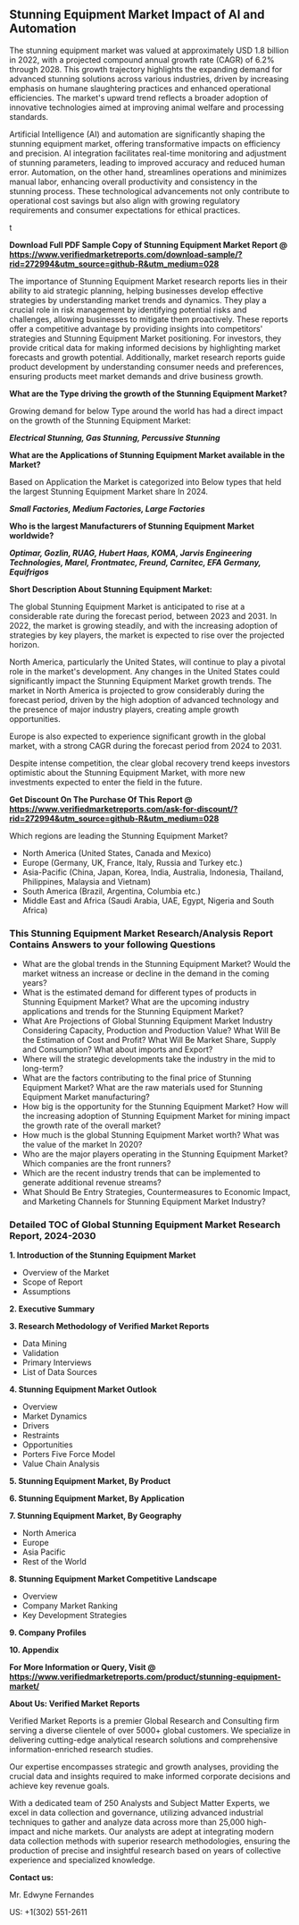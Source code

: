 <h2>Stunning Equipment Market Impact of AI and Automation</h2><p>The stunning equipment market was valued at approximately USD 1.8 billion in 2022, with a projected compound annual growth rate (CAGR) of 6.2% through 2028. This growth trajectory highlights the expanding demand for advanced stunning solutions across various industries, driven by increasing emphasis on humane slaughtering practices and enhanced operational efficiencies. The market's upward trend reflects a broader adoption of innovative technologies aimed at improving animal welfare and processing standards.</p><p>Artificial Intelligence (AI) and automation are significantly shaping the stunning equipment market, offering transformative impacts on efficiency and precision. AI integration facilitates real-time monitoring and adjustment of stunning parameters, leading to improved accuracy and reduced human error. Automation, on the other hand, streamlines operations and minimizes manual labor, enhancing overall productivity and consistency in the stunning process. These technological advancements not only contribute to operational cost savings but also align with growing regulatory requirements and consumer expectations for ethical practices.</p>t</p><p id="" class=""><strong>Download Full PDF Sample Copy of Stunning Equipment Market Report @ <a href="https://www.verifiedmarketreports.com/download-sample/?rid=272994&utm_source=github-R&utm_medium=028" target="_blank">https://www.verifiedmarketreports.com/download-sample/?rid=272994&utm_source=github-R&utm_medium=028</a></strong></p><p>The importance of&nbsp;Stunning Equipment Market research reports lies in their ability to aid strategic planning, helping businesses develop effective strategies by understanding market trends and dynamics. They play a crucial role in risk management by identifying potential risks and challenges, allowing businesses to mitigate them proactively. These reports offer a competitive advantage by providing insights into competitors' strategies and Stunning Equipment Market positioning. For investors, they provide critical data for making informed decisions by highlighting market forecasts and growth potential. Additionally, market research reports guide product development by understanding consumer needs and preferences, ensuring products meet market demands and drive business growth.</p><p><strong>What are the&nbsp;Type driving the growth of the Stunning Equipment Market?</strong></p><p id="" class="">Growing demand for below Type around the world has had a direct impact on the growth of the Stunning Equipment Market:</p><em><strong>Electrical Stunning, Gas Stunning, Percussive Stunning</strong></em></p><strong>What are the&nbsp;Applications&nbsp;of Stunning Equipment Market available in the Market?</strong></p><p id="" class="">Based on Application the Market is categorized into Below types that held the largest Stunning Equipment Market share In 2024.</p><em><strong>Small Factories, Medium Factories, Large Factories</strong></em></p><strong>Who is the largest Manufacturers of Stunning Equipment Market worldwide?</strong></p><p><em><strong>Optimar, Gozlin, RUAG, Hubert Haas, KOMA, Jarvis Engineering Technologies, Marel, Frontmatec, Freund, Carnitec, EFA Germany, Equifrigos</strong></em></p><p id="" class=""><strong>Short Description About Stunning Equipment Market:</strong></p><p>The global Stunning Equipment Market is anticipated to rise at a considerable rate during the forecast period, between 2023 and 2031. In 2022, the market is growing steadily, and with the increasing adoption of strategies by key players, the market is expected to rise over the projected horizon.</p><p>North America, particularly the United States, will continue to play a pivotal role in the market's development. Any changes in the United States could significantly impact the Stunning Equipment Market growth trends. The market in North America is projected to grow considerably during the forecast period, driven by the high adoption of advanced technology and the presence of major industry players, creating ample growth opportunities.</p><p>Europe is also expected to experience significant growth in the global market, with a strong CAGR during the forecast period from 2024 to 2031.</p><p>Despite intense competition, the clear global recovery trend keeps investors optimistic about the Stunning Equipment Market, with more new investments expected to enter the field in the future.</p><p id="" class=""><strong>Get Discount On The Purchase Of This Report @ <a href="https://www.verifiedmarketreports.com/ask-for-discount/?rid=272994&utm_source=github-R&utm_medium=028" target="_blank">https://www.verifiedmarketreports.com/ask-for-discount/?rid=272994&utm_source=github-R&utm_medium=028</a></strong></p>Which regions are leading the Stunning Equipment Market?</p><ul><li>North America (United States, Canada and Mexico)</li><li>Europe (Germany, UK, France, Italy, Russia and Turkey etc.)</li><li>Asia-Pacific (China, Japan, Korea, India, Australia, Indonesia, Thailand, Philippines, Malaysia and Vietnam)</li><li>South America (Brazil, Argentina, Columbia etc.)</li><li>Middle East and Africa (Saudi Arabia, UAE, Egypt, Nigeria and South Africa)</li></ul><h3 id="" class="">This Stunning Equipment Market Research/Analysis Report Contains Answers to your following Questions</h3><ul><li>What are the global trends in the Stunning Equipment Market? Would the market witness an increase or decline in the demand in the coming years?</li><li>What is the estimated demand for different types of products in Stunning Equipment Market? What are the upcoming industry applications and trends for the Stunning Equipment Market?</li><li>What Are Projections of Global Stunning Equipment Market Industry Considering Capacity, Production and Production Value? What Will Be the Estimation of Cost and Profit? What Will Be Market Share, Supply and Consumption? What about imports and Export?</li><li>Where will the strategic developments take the industry in the mid to long-term?</li><li>What are the factors contributing to the final price of Stunning Equipment Market? What are the raw materials used for Stunning Equipment Market manufacturing?</li><li>How big is the opportunity for the Stunning Equipment Market? How will the increasing adoption of Stunning Equipment Market for mining impact the growth rate of the overall market?</li><li>How much is the global Stunning Equipment Market worth? What was the value of the market In 2020?</li><li>Who are the major players operating in the Stunning Equipment Market? Which companies are the front runners?</li><li>Which are the recent industry trends that can be implemented to generate additional revenue streams?</li><li>What Should Be Entry Strategies, Countermeasures to Economic Impact, and Marketing Channels for Stunning Equipment Market Industry?</li></ul><h3 id="" class="">Detailed TOC of Global Stunning Equipment Market Research Report, 2024-2030</h3><p id="" class=""><strong>1. Introduction of the Stunning Equipment Market</strong></p><ul><li>Overview of the Market</li><li>Scope of Report</li><li>Assumptions</li></ul><p id="" class=""><strong>2. Executive Summary</strong></p><p id="" class=""><strong>3. Research Methodology of Verified Market Reports</strong></p><ul><li>Data Mining</li><li>Validation</li><li>Primary Interviews</li><li>List of Data Sources</li></ul><p id="" class=""><strong>4. Stunning Equipment Market Outlook</strong></p><ul><li>Overview</li><li>Market Dynamics</li><li>Drivers</li><li>Restraints</li><li>Opportunities</li><li>Porters Five Force Model</li><li>Value Chain Analysis</li></ul><p id="" class=""><strong>5. Stunning Equipment Market, By Product</strong></p><p id="" class=""><strong>6. Stunning Equipment Market, By Application</strong></p><p id="" class=""><strong>7. Stunning Equipment Market, By Geography</strong></p><ul><li>North America</li><li>Europe</li><li>Asia Pacific</li><li>Rest of the World</li></ul><p id="" class=""><strong>8. Stunning Equipment Market Competitive Landscape</strong></p><ul><li>Overview</li><li>Company Market Ranking</li><li>Key Development Strategies</li></ul><p id="" class=""><strong>9. Company Profiles</strong></p><p id="" class=""><strong>10. Appendix</strong></p><p id="" class=""><strong>For More Information or Query, Visit @ <a href="https://www.verifiedmarketreports.com/product/stunning-equipment-market/" target="_blank">https://www.verifiedmarketreports.com/product/stunning-equipment-market/</a></strong></p><p id="" class=""><strong>About Us: Verified Market Reports</strong></p><p id="" class="">Verified Market Reports is a premier Global Research and Consulting firm serving a diverse clientele of over 5000+ global customers. We specialize in delivering cutting-edge analytical research solutions and comprehensive information-enriched research studies.</p><p id="" class="">Our expertise encompasses strategic and growth analyses, providing the crucial data and insights required to make informed corporate decisions and achieve key revenue goals.</p><p id="" class="">With a dedicated team of 250 Analysts and Subject Matter Experts, we excel in data collection and governance, utilizing advanced industrial techniques to gather and analyze data across more than 25,000 high-impact and niche markets. Our analysts are adept at integrating modern data collection methods with superior research methodologies, ensuring the production of precise and insightful research based on years of collective experience and specialized knowledge.</p><p id="" class=""><strong>Contact us:</strong></p><p id="" class="">Mr. Edwyne Fernandes</p><p id="" class="">US: +1(302) 551-2611</p>